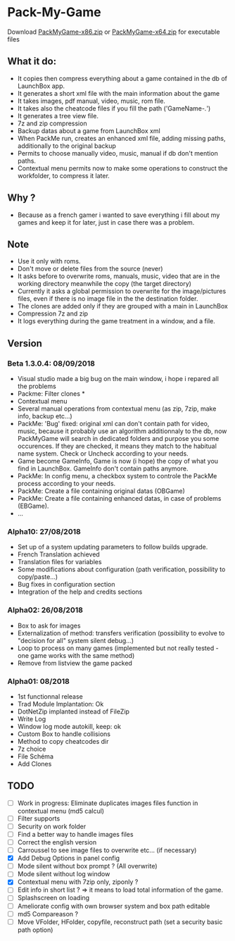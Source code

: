 # Pack-My-Game

Download [PackMyGame-x86.zip](https://github.com/daerlnaxe/Pack-My-Game/blob/master/PackMyGame%20x86%20-%20A03.zip) or [PackMyGame-x64.zip](https://github.com/daerlnaxe/Pack-My-Game/blob/master/PackMyGame%20x64%20-%20A02.zip) for executable files  

## What it do:
 * It copies then compress everything about a game contained in the db of LaunchBox app.
 * It generates a short xml file with the main information about the game
 * It takes images, pdf manual, video, music, rom file.
 * It takes also the cheatcode files if you fill the path ('GameName-*.*')
 * It generates a tree view file.
 * 7z and zip compression
 * Backup datas about a game from LaunchBox xml
 * When PackMe run,  creates an enhanced xml file, adding missing paths, additionally to the original backup
 * Permits to choose manually video, music, manual if db don't mention paths.
 * Contextual menu permits now to make some operations to construct the workfolder, to compress it later.
	
## Why ?
 * Because as a french gamer i wanted to save everything i fill about my games and keep it
for later, just in case there was a problem. 

## Note
 * Use it only with roms.
 * Don't move or delete files from the source (never)
 * It asks before to overwrite roms, manuals, music, video that are in the working directory meanwhile
 the copy (the target directory)
 * Currently it asks a global permission to overwrite for the image/pictures files, even if there is
no image file in the the destination folder.
 * The clones are added only if they are grouped with a main in LaunchBox
 * Compression 7z and zip
 * It logs everything during the game treatment in a window, and a file.
		
## Version

### Beta 1.3.0.4: 08/09/2018
 * Visual studio made a big bug on the main window, i hope i repared all the problems
 * Packme: Filter clones * 
 * Contextual menu
 * Several manual operations from contextual menu (as zip, 7zip, make info, backup etc...)
 * PackMe: 'Bug' fixed: original xml can don't contain path for video, music, because it probably use
 an algorithm additionnaly to the db, now PackMyGame will search in dedicated folders and purpose you some
 occurences. If they are checked, it means they match to the habitual name system. Check or Uncheck according to your needs.
 * Game become GameInfo, Game is now (i hope) the copy of what you find in LaunchBox. GameInfo don't contain paths anymore.
 * PackMe: In config menu, a checkbox system to controle the PackMe process according to your needs.
 * PackMe: Create a file containing original datas (OBGame)
 * PackMe: Create a file containing enhanced datas, in case of problems (EBGame). 
 * ...

### Alpha10: 27/08/2018
 * Set up of a system updating parameters to follow builds upgrade.
 * French Translation achieved
 * Translation files for variables
 * Some modifications about configuration (path verification, possibility to copy/paste...)
 * Bug fixes in configuration section
 * Integration of the help and credits sections 

### Alpha02: 26/08/2018
 * Box to ask for images 
 * Externalization of method: transfers verification (possibility to evolve to "decision for all" system
silent debug...)
 * Loop to process on  many games (implemented but not really tested - one game works with the same method)
 * Remove from listview the game packed

### Alpha01: 08/2018
 * 1st functionnal release
 * Trad Module Implantation: Ok
 * DotNetZip implanted instead of FileZip
 * Write Log	
 * Window log mode autokill, keep: ok			
 * Custom Box to handle collisions
 * Method to copy cheatcodes dir
 * 7z choice
 * File Schéma
 * Add Clones	


## TODO
- [ ] Work in progress: Eliminate duplicates images files function in contextual menu (md5 calcul)
- [ ] Filter supports
- [ ] Security on work folder
- [ ] Find a better way to handle images files
- [ ] Correct the english version		
- [ ] Carroussel to see image files to overwrite etc... (if necessary)		
- [x] Add Debug Options in panel config
- [ ] Mode silent without box prompt ? (All overwrite)
- [ ] Mode silent without log window
- [x] Contextual menu with 7zip only, ziponly ?
- [ ] Edit info in short list ? => it means to load total information of the game.
- [ ] Splashscreen on loading
- [ ] Ameliorate config with own browser system  and box path editable
- [ ] md5 Compareason ?
- [ ] Move VFolder, HFolder, copyfile, reconstruct path (set a security basic path option)
